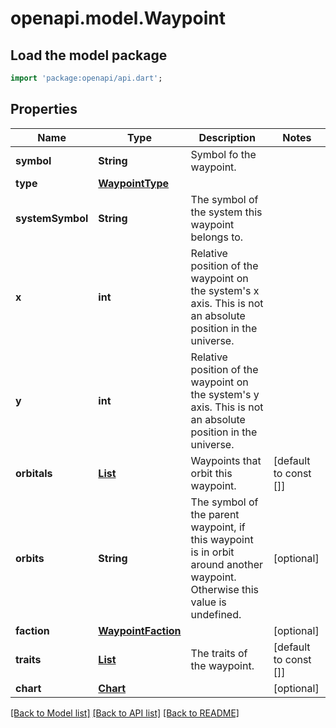 # openapi.model.Waypoint

## Load the model package
```dart
import 'package:openapi/api.dart';
```

## Properties
Name | Type | Description | Notes
------------ | ------------- | ------------- | -------------
**symbol** | **String** | Symbol fo the waypoint. | 
**type** | [**WaypointType**](WaypointType.md) |  | 
**systemSymbol** | **String** | The symbol of the system this waypoint belongs to. | 
**x** | **int** | Relative position of the waypoint on the system's x axis. This is not an absolute position in the universe. | 
**y** | **int** | Relative position of the waypoint on the system's y axis. This is not an absolute position in the universe. | 
**orbitals** | [**List<WaypointOrbital>**](WaypointOrbital.md) | Waypoints that orbit this waypoint. | [default to const []]
**orbits** | **String** | The symbol of the parent waypoint, if this waypoint is in orbit around another waypoint. Otherwise this value is undefined. | [optional] 
**faction** | [**WaypointFaction**](WaypointFaction.md) |  | [optional] 
**traits** | [**List<WaypointTrait>**](WaypointTrait.md) | The traits of the waypoint. | [default to const []]
**chart** | [**Chart**](Chart.md) |  | [optional] 

[[Back to Model list]](../README.md#documentation-for-models) [[Back to API list]](../README.md#documentation-for-api-endpoints) [[Back to README]](../README.md)


